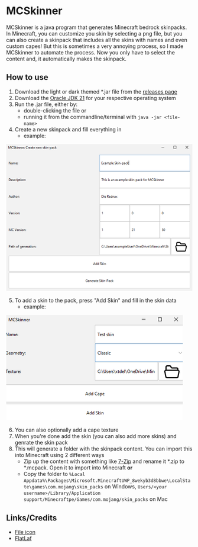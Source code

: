 # MCSkinner
MCSkinner is a java program that generates Minecraft bedrock skinpacks. In Minecraft, you can customize you skin by selecting a png file, but you can also create a skinpack that includes all the skins with names and even custom capes!
But this is sometimes a very annoying process, so I made MCSkinner to automate the process. Now you only have to select the content and, it automatically makes the skinpack.

## How to use
1. Download the light or dark themed *.jar file from the [releases page](https://github.com/DieRednax/MCSkinner/releases)
2. Download the [Oracle JDK 21](https://www.oracle.com/java/technologies/javase/jdk21-archive-downloads.html) for your respective operating system
3. Run the .jar file, either by:
   - double-clicking the file or
   - running it from the commandline/terminal with `java -jar <file-name>`
4. Create a new skinpack and fill everything in
   - example:

![example of filled in data](.github/Screenshot-of-example-newskinpack-data.png)

5. To add a skin to the pack, press "Add Skin" and fill in the skin data
   - example:

![example of filled in data (add skin)](.github/Screenshot-of-example-addskin-data-no-cape.png)

6. You can also optionally add a cape texture
7. When you're done add the skin (you can also add more skins) and genrate the skin pack
8. This will generate a folder with the skinpack content. You can import this into Minecraft using 2 different ways
   - Zip up the content with something like [7-Zip](https://7-zip.org/download.html) and rename it *.zip to *.mcpack. Open it to import into Minecraft **or**
   - Copy the folder to `%Local Appdata%\Packages\Microsoft.MinecraftUWP_8wekyb3d8bbwe\LocalState\games\com.mojang\skin_packs` on Windows, `Users/<your username>/Library/Application support/Minecraftpe/Games/com.mojang/skin_packs` on Mac

## Links/Credits

- [File icon](https://www.veryicon.com/icons/miscellaneous/decon/file-open-2.html)
- [FlatLaf](https://www.formdev.com/flatlaf/)
